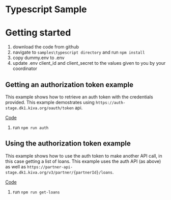# Typescript Sample


# Getting started
1. download the code from github
2. navigate to `samples\typescript directory` and run `npm install`
3. copy dummy.env to .env
4. update .env client_id and client_secret to the values given to you by your coordinator

## Getting an authorization token example
This example shows how to retrieve an auth token with the credentials provided.  This example 
demostrates using `https://auth-stage.dk1.kiva.org/oauth/token` api.  
  
[Code](./src/demo/auth.ts)   
1. run `npm run auth`

## Using the authorization token example
This example shows how to use the auth token to make another API call, in this case getting a list of loans. This example 
uses the auth API (as above) as well as `https://partner-api-stage.dk1.kiva.org/v3/partner/{partnerId}/loans`.  
  
[Code](./src/demo/get.loans.ts)    
1. run `npm run get-loans`

